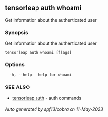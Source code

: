 ## tensorleap auth whoami

Get information about the authenticated user

### Synopsis

Get information about the authenticated user

```
tensorleap auth whoami [flags]
```

### Options

```
  -h, --help   help for whoami
```

### SEE ALSO

* [tensorleap auth](tensorleap_auth.md)	 - auth commands

###### Auto generated by spf13/cobra on 11-May-2023
